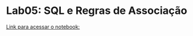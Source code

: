 # Lab05: SQL e Regras de Associação
[Link para acessar o notebook:]( https://github.com/juliokiyoshi/mc536/blob/master/lab5/notebook/lab5.ipynb)
